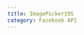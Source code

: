 ```yaml
---
title: ImagePickerIOS
category: Facebook API
---
```

<!-- Generated by documentation.js. Update this documentation by updating the source code. -->
